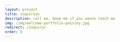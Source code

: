 ```yaml
---
layout: project
title: inquiries
description: call me, beep me if you wanna reach me
img: /img/welcome-portfolio-paisley.jpg
redirect: /inquiry/
order: 6
---
```

